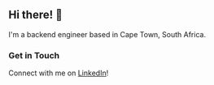 ## Hi there! 👋

I'm a backend engineer based in Cape Town, South Africa.

### Get in Touch
Connect with me on [LinkedIn](https://www.linkedin.com/in/rebecca-crompton/)!

<!--
**rebeccacrompton/rebeccacrompton** is a ✨ _special_ ✨ repository because its `README.md` (this file) appears on your GitHub profile.

Here are some ideas to get you started:

- 🔭 I’m currently working on ...
- 🌱 I’m currently learning ...
- 👯 I’m looking to collaborate on ...
- 🤔 I’m looking for help with ...
- 💬 Ask me about ...
- 📫 How to reach me: ...
- 😄 Pronouns: ...
- ⚡ Fun fact: ...
-->
